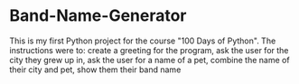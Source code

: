 # Band-Name-Generator
This is my first Python project for the course "100 Days of Python". The instructions were to: 
create a greeting for the program,
ask the user for the city they grew up in,
ask the user for a name of a pet,
combine the name of their city and pet,
show them their band name
